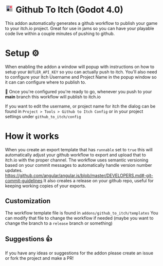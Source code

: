 # <img src="./icon.png" style="height:1em;" /> Github To Itch (Godot 4.0)
This addon automatically generates a github workflow to publish your game to your itch.io project. Great for use in jams so you can have your playable code live within a couple minutes of pushing to github.

# Setup ⚙️
When enabling the addon a window will popup with instructions on how to setup your `BUTLER_API_KEY` so you can actually push to itch.
You'll also need to configure your Itch Username and Project Name in the popup window so it can can configure where to publish to.

:tada: Once you're configured you're ready to go, whenever you push to your **main** branch this workflow will publish to itch.io

If you want to edit the username, or project name for itch the dialog can be found in `Project > Tools > Github to Itch Config` or in your project settings under `github_to_itch/config`

# How it works
When you create an export template that has `runnable` set to `true` this will automatically adjust your github workflow to export and upload that to itch.io with the proper channel.
The workflow uses semantic versioning based on your commit messages to automatically handle version number updates.
https://github.com/angular/angular.js/blob/master/DEVELOPERS.md#-git-commit-guidelines
It also creates a release on your github repo, useful for keeping working copies of your exports.

## Customization
The workflow template file is found in `addons/github_to_itch/templates` You can modify that file to change the workflow if needed (maybe you want to change the branch to a `release` branch or something)

## Suggestions :+1:
If you have any ideas or suggestions for the addon please create an issue or fork the project and make a PR!
